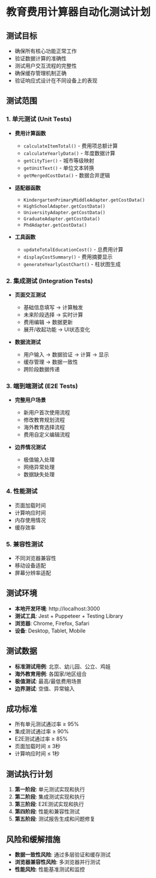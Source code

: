 # 教育费用计算器自动化测试计划

## 测试目标
- 确保所有核心功能正常工作
- 验证数据计算的准确性
- 测试用户交互流程的完整性
- 确保缓存管理机制正确
- 验证响应式设计在不同设备上的表现

## 测试范围

### 1. 单元测试 (Unit Tests)
- **费用计算函数**
  - `calculateItemTotal()` - 费用项总额计算
  - `calculateYearlyData()` - 年度数据计算
  - `getCityTier()` - 城市等级映射
  - `getUnitText()` - 单位文本转换
  - `getMergedCostData()` - 数据合并逻辑

- **适配器函数**
  - `KindergartenPrimaryMiddleAdapter.getCostData()`
  - `HighSchoolAdapter.getCostData()`
  - `UniversityAdapter.getCostData()`
  - `GraduateAdapter.getCostData()`
  - `PhdAdapter.getCostData()`

- **工具函数**
  - `updateTotalEducationCost()` - 总费用计算
  - `displayCostSummary()` - 费用摘要显示
  - `generateYearlyCostChart()` - 柱状图生成

### 2. 集成测试 (Integration Tests)
- **页面交互测试**
  - 基础信息填写 → 计算触发
  - 未来阶段选择 → 实时计算
  - 费用编辑 → 数据更新
  - 展开/收起功能 → UI状态变化

- **数据流测试**
  - 用户输入 → 数据验证 → 计算 → 显示
  - 缓存管理 → 数据一致性
  - 跨阶段数据传递

### 3. 端到端测试 (E2E Tests)
- **完整用户场景**
  - 新用户首次使用流程
  - 修改教育规划流程
  - 海外教育选择流程
  - 费用自定义编辑流程

- **边界情况测试**
  - 极值输入处理
  - 网络异常处理
  - 数据缺失处理

### 4. 性能测试
- 页面加载时间
- 计算响应时间
- 内存使用情况
- 缓存效率

### 5. 兼容性测试
- 不同浏览器兼容性
- 移动设备适配
- 屏幕分辨率适配

## 测试环境
- **本地开发环境**: http://localhost:3000
- **测试工具**: Jest + Puppeteer + Testing Library
- **浏览器**: Chrome, Firefox, Safari
- **设备**: Desktop, Tablet, Mobile

## 测试数据
- **标准测试用例**: 北京、幼儿园、公立、鸡娃
- **海外教育用例**: 各国家/地区组合
- **极值测试**: 最高/最低费用场景
- **边界测试**: 空值、异常输入

## 成功标准
- 所有单元测试通过率 ≥ 95%
- 集成测试通过率 ≥ 90%
- E2E测试通过率 ≥ 85%
- 页面加载时间 ≤ 3秒
- 计算响应时间 ≤ 1秒

## 测试执行计划
1. **第一阶段**: 单元测试实现和执行
2. **第二阶段**: 集成测试实现和执行
3. **第三阶段**: E2E测试实现和执行
4. **第四阶段**: 性能和兼容性测试
5. **第五阶段**: 测试报告生成和问题修复

## 风险和缓解措施
- **数据一致性风险**: 通过多层验证和缓存测试
- **浏览器兼容性风险**: 多浏览器并行测试
- **性能风险**: 性能基准测试和监控
